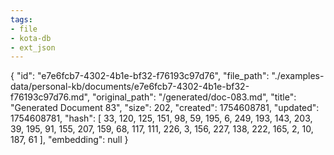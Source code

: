 ```yaml
---
tags:
- file
- kota-db
- ext_json
---
```

{
  "id": "e7e6fcb7-4302-4b1e-bf32-f76193c97d76",
  "file_path": "./examples-data/personal-kb/documents/e7e6fcb7-4302-4b1e-bf32-f76193c97d76.md",
  "original_path": "/generated/doc-083.md",
  "title": "Generated Document 83",
  "size": 202,
  "created": 1754608781,
  "updated": 1754608781,
  "hash": [
    33,
    120,
    125,
    151,
    98,
    59,
    195,
    6,
    249,
    193,
    143,
    203,
    39,
    195,
    91,
    155,
    207,
    159,
    68,
    117,
    111,
    226,
    3,
    156,
    227,
    138,
    222,
    165,
    2,
    10,
    187,
    61
  ],
  "embedding": null
}